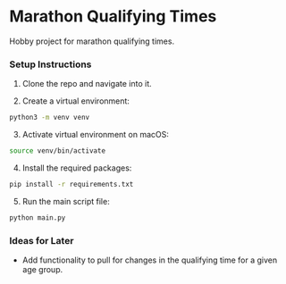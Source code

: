 # Marathon Qualifying Times

Hobby project for marathon qualifying times.

### Setup Instructions

1. Clone the repo and navigate into it.

2. Create a virtual environment:

```bash
python3 -m venv venv
```

3. Activate virtual environment on macOS:

```bash
source venv/bin/activate
```

4. Install the required packages:

```bash
pip install -r requirements.txt
```

5. Run the main script file:

```bash
python main.py
```

### Ideas for Later

- Add functionality to pull for changes in the qualifying time for a given age group.
